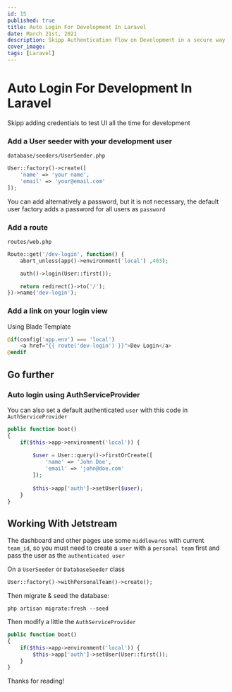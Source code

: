 ```yaml
---
id: 15
published: true
title: Auto Login For Development In Laravel
date: March 21st, 2021
description: Skipp Authentication Flow on Development in a secure way
cover_image:
tags: [Laravel]
---
```


# Auto Login For Development In Laravel

Skipp adding credentials to test UI all the time for development

### Add a User seeder with your development user

`database/seeders/UserSeeder.php`

```php
User::factory()->create([
    'name' => 'your name',
    'email' => 'your@email.com'
]);
```

You can add alternatively a password, but it is not necessary, 
the default user factory adds a password for all users as `password`

### Add a route

`routes/web.php`

```php
Route::get('/dev-login', function() {
    abort_unless(app()->environment('local') ,403);

    auth()->login(User::first());

    return redirect()->to('/');
})->name('dev-login');
```

### Add a link on your login view

Using Blade Template

```php
@if(config('app.env') === 'local')
    <a href="{{ route('dev-login') }}">Dev Login</a>
@endif
```

## Go further

### Auto login using AuthServiceProvider

You can also set a default authenticated `user` with this code in `AuthServiceProvider`

```php
public function boot()
{
    if($this->app->environment('local')) {
    
        $user = User::query()->firstOrCreate([
            'name' => 'John Doe',
            'email' => 'john@doe.com'
        ]);
        
        $this->app['auth']->setUser($user);
    }
}
```

## Working With Jetstream

The dashboard and other pages use some `middlewares` with current `team_id`, 
so you must need to create a `user` with a `personal team` first and pass the user as the `authenticated user`


On a `UserSeeder` or `DatabaseSeeder` class

```php
User::factory()->withPersonalTeam()->create();
```

Then migrate & seed the database:

```shell
php artisan migrate:fresh --seed
```

Then modify a little the `AuthServiceProvider`

```php
public function boot()
{
    if($this->app->environment('local')) {
        $this->app['auth']->setUser(User::first());
    }
}
```

Thanks for reading!